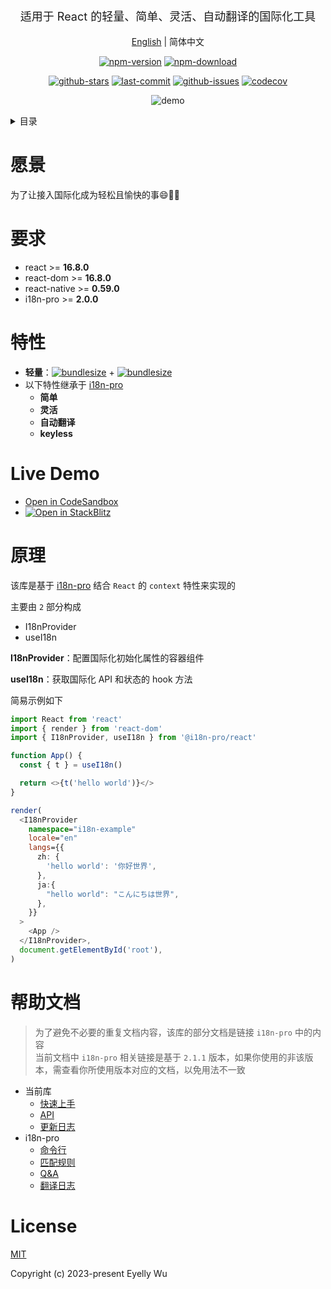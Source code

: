 <div align="center">
  <p style="font-size: 18px;">适用于 React 的轻量、简单、灵活、自动翻译的国际化工具</p>

[English](https://github.com/i18n-pro/react/tree/v1.0.1#readme) | 简体中文



[![npm-version](https://img.shields.io/npm/v/@i18n-pro/react.svg?style=flat-square "npm-version")](https://www.npmjs.com/package/@i18n-pro/react "npm")
[![npm-download](https://img.shields.io/npm/dm/@i18n-pro/react "npm-download")](https://www.npmjs.com/package/@i18n-pro/react "npm")

[![github-stars](https://img.shields.io/github/stars/i18n-pro/react?style=social "github-stars")](https://github.com/i18n-pro/react/stargazers "github-stars")
[![last-commit](https://img.shields.io/github/last-commit/i18n-pro/react/main "last-commit")](https://github.com/i18n-pro/react/commits/main "last-commit")
[![github-issues](https://img.shields.io/github/issues-raw/i18n-pro/react "github-issues")](https://github.com/i18n-pro/react/issues "github-issues")
[![codecov](https://codecov.io/gh/i18n-pro/react/branch/main/graph/badge.svg?token=GQ6S1GPFCM "codecov")](https://codecov.io/gh/i18n-pro/react "codecov")

![demo](https://s3.bmp.ovh/imgs/2023/08/28/5c842995a00d48ae.gif)

</div>
<details >
  <summary>目录</summary>

  [愿景](#愿景)<br/>
  [要求](#要求)<br/>
  [特性](#特性)<br/>
  [Live Demo](#live-demo)<br/>
  [原理](#原理)<br/>
  [License](#license)<br/>

</details>


# 愿景
为了让接入国际化成为轻松且愉快的事😄💪🏻
# 要求

* react >= **16.8.0**
* react-dom >= **16.8.0**
* react-native >= **0.59.0**
* i18n-pro >= **2.0.0**


# 特性

* **轻量**：[![bundlesize](https://img.shields.io/bundlephobia/minzip/i18n-pro?color=brightgreen&style=plastic "i18n-pro-bundlesize")](https://bundlephobia.com/package/i18n-pro "i18n-pro-bundlesize") + [![bundlesize](https://img.shields.io/bundlephobia/minzip/@i18n-pro/react?color=brightgreen&style=plastic "bundlesize")](https://bundlephobia.com/package/@i18n-pro/react "bundlesize")
* 以下特性继承于 [i18n-pro](https://github.com/i18n-pro/core "i18n-pro") 
   * **简单**
   * **灵活**
   * **自动翻译**
   * **keyless**


# Live Demo

* [Open in CodeSandbox](https://codesandbox.io/p/github/i18n-pro/react-demo/main?file=README_zh-CN.md)
* [![Open in StackBlitz](https://developer.stackblitz.com/img/open_in_stackblitz_small.svg "Open in StackBlitz")](https://stackblitz.com/github/i18n-pro/react-demo?file=README_zh-CN.md)


# 原理
该库是基于 [i18n-pro](https://github.com/i18n-pro/core "i18n-pro") 结合 `React` 的 `context` 特性来实现的

主要由 `2` 部分构成
* I18nProvider
* useI18n



**I18nProvider**：配置国际化初始化属性的容器组件

**useI18n**：获取国际化 API 和状态的 hook 方法



简易示例如下
```typescript react
import React from 'react'
import { render } from 'react-dom'
import { I18nProvider, useI18n } from '@i18n-pro/react'

function App() {
  const { t } = useI18n()

  return <>{t('hello world')}</>
}

render(
  <I18nProvider
    namespace="i18n-example"
    locale="en"
    langs={{
      zh: {
        'hello world': '你好世界',
      },
      ja:{
        "hello world": "こんにちは世界",
      },
    }}
  >
    <App />
  </I18nProvider>,
  document.getElementById('root'),
)
```

# 帮助文档

>为了避免不必要的重复文档内容，该库的部分文档是链接 `i18n-pro` 中的内容<br />当前文档中 `i18n-pro` 相关链接是基于 `2.1.1` 版本，如果你使用的非该版本，需查看你所使用版本对应的文档，以免用法不一致
* 当前库
   * [快速上手](https://github.com/i18n-pro/react/blob/v1.0.1/docs/dist/USAGE_zh-CN.md)
   * [API](https://github.com/i18n-pro/react/blob/v1.0.1/docs/dist/API_zh-CN.md)
   * [更新日志](https://github.com/i18n-pro/react/blob/v1.0.1/docs/dist/CHANGELOG_zh-CN.md)
* i18n-pro
   * [命令行](https://github.com/i18n-pro/core/blob/v2.1.1/docs/dist/COMMAND_LINE_zh-CN.md)
   * [匹配规则](https://github.com/i18n-pro/core/blob/v2.1.1/docs/dist/MATCH_RULE_zh-CN.md)
   * [Q&A](https://github.com/i18n-pro/core/blob/v2.1.1/docs/dist/Q&A_zh-CN.md)
   * [翻译日志](https://github.com/i18n-pro/core/blob/v2.1.1/docs/dist/OUTPUT_LOG_zh-CN.md)


# License
[MIT](./LICENSE)

Copyright (c) 2023-present Eyelly Wu